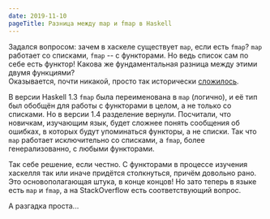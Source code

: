 ```yaml
---
date: 2019-11-10
pageTitle: Разница между map и fmap в Haskell
---
```

Задался вопросом: зачем в хаскеле существует `map`, если есть `fmap`? `map` работает со списками, `fmap` -- с 
функторами. Но ведь список сам по себе есть функтор! Какова же фундаментальная разница между этими двумя функциями?  
Оказывается, почти никакой, просто так исторически [сложилось](https://stackoverflow.com/a/6827776/9390914).

В версии Haskell 1.3 `fmap` была переименована в `map` (логично), и её тип был обобщён для работы с функторами в целом, 
а не только со списками. Но в версии 1.4 разделение вернули. Посчитали, что новичкам, изучающим язык, будет сложнее 
понять сообщения об ошибках, в которых будут упоминаться функторы, а не списки. Так что `map` работает исключительно со 
списками, а `fmap`, более генерализованно, с любыми функторами.

Так себе решение, если честно. С функторами в процессе изучения хаскелля так или иначе придётся столкнуться, причём довольно рано. Это основополагающая штука, в конце концов! Но зато теперь в языке есть `map` и `fmap`, а на StackOverflow есть соответствующий вопрос.

А разгадка проста...
